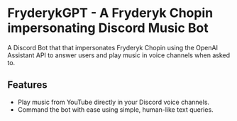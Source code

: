 # FryderykGPT - A Fryderyk Chopin impersonating Discord Music Bot
A Discord Bot that that impersonates Fryderyk Chopin using the OpenAI Assistant API to answer users and play music in voice channels when asked to.

## Features
- Play music from YouTube directly in your Discord voice channels.
- Command the bot with ease using simple, human-like text queries.